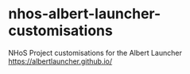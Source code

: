 # nhos-albert-launcher-customisations
NHoS Project customisations for the Albert Launcher https://albertlauncher.github.io/
